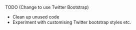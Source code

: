 TODO (Change to use Twitter Bootstrap)

* Clean up unused code
* Experiment with customising Twitter bootstrap styles etc.